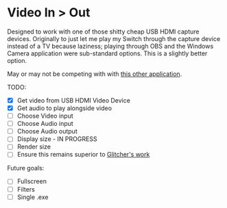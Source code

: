 # Video In > Out
 Designed to work with one of those shitty cheap USB HDMI capture devices.
 Originally to just let me play my Switch through the capture device instead of a TV because laziness; playing through OBS and the Windows Camera application were sub-standard options.
 This is a slightly better option.
 
 May or may not be competing with with [this other application](https://github.com/GlitcherOG/Camera-Display).

TODO:  
- [x] Get video from USB HDMI Video Device
- [x] Get audio to play alongside video
- [ ] Choose Video input
- [ ] Choose Audio input
- [ ] Choose Audio output
- [ ] Display size - IN PROGRESS
- [ ] Render size
- [ ] Ensure this remains superior to [Glitcher's work](https://github.com/GlitcherOG/Camera-Display)

Future goals:
- [ ] Fullscreen
- [ ] Filters
- [ ] Single .exe
